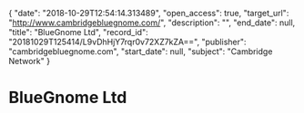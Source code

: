 {
  "date": "2018-10-29T12:54:14.313489", 
  "open_access": true, 
  "target_url": "http://www.cambridgebluegnome.com/", 
  "description": "", 
  "end_date": null, 
  "title": "BlueGnome Ltd", 
  "record_id": "20181029T125414/L9vDhHjY7rqr0v72XZ7kZA==", 
  "publisher": "cambridgebluegnome.com", 
  "start_date": null, 
  "subject": "Cambridge Network"
}

# BlueGnome Ltd

